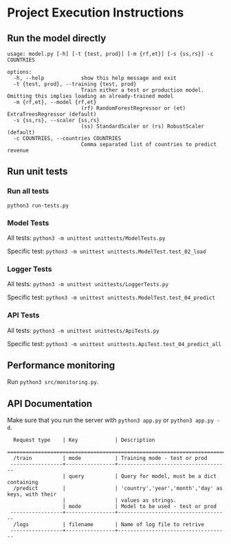 
# Project Execution Instructions
## Run the model directly

```
usage: model.py [-h] [-t {test, prod}] [-m {rf,et}] [-s {ss,rs}] -c COUNTRIES

options:
  -h, --help            show this help message and exit
  -t {test, prod}, --training {test, prod}
                        Train either a test or production model. Omitting this implies loading an already-trained model
  -m {rf,et}, --model {rf,et}
                        (rf) RandomForestRegressor or (et) ExtraTreesRegressor (default)
  -s {ss,rs}, --scaler {ss,rs}
                        (ss) StandardScaler or (rs) RobustScaler (default)
  -c COUNTRIES, --countries COUNTRIES
                        Comma separated list of countries to predict revenue
```

## Run unit tests
### Run all tests
```
python3 run-tests.py
```
### Model Tests
All tests: `python3 -m unittest unittests/ModelTests.py`

Specific test: `python3 -m unittest unittests.ModelTest.test_02_load`

### Logger Tests
All tests: `python3 -m unittest unittests/LoggerTests.py`

Specific test: `python3 -m unittest unittests.ModelTest.test_04_predict`

### API Tests
All tests: `python3 -m unittest unittests/ApiTests.py`

Specific test: `python3 -m unittest unittests.ApiTest.test_04_predict_all`

## Performance monitoring
Run `python3 src/monitoring.py`.

## API Documentation

Make sure that you run the server with `python3 app.py` or `python3 app.py -d`.


      Request type    | Key            | Description
     =======================================================================
      /train          | mode           | Training mode - test or prod
     -----------------+----------------+------------------------------------
                      | query          | Query for model, must be a dict containing 
      /predict        |                | 'country','year','month','day' as keys, with their
                      |                | values as strings.
                      | mode           | Model to be used - test or prod
     -----------------+----------------+------------------------------------
      /logs           | filename       | Name of log file to retrive
     -----------------+----------------+------------------------------------
